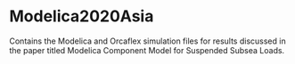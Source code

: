 # Modelica2020Asia
Contains the Modelica and Orcaflex simulation files for results discussed in the paper titled Modelica Component Model for Suspended Subsea Loads.
